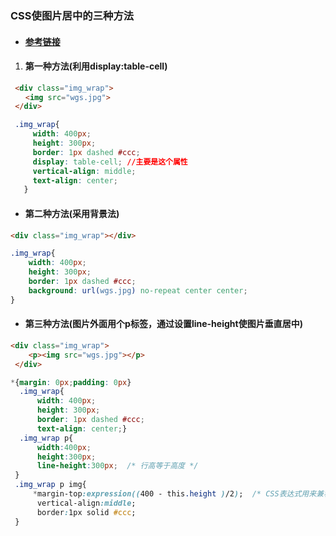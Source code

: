 ### CSS使图片居中的三种方法

* #### [参考链接](https://blog.csdn.net/wang414300980/article/details/75089066)

1. #### 第一种方法\(利用display:table-cell\)

```html
 <div class="img_wrap">
　　<img src="wgs.jpg">
 </div>
```

```css
 .img_wrap{
     width: 400px;
     height: 300px;
     border: 1px dashed #ccc;
     display: table-cell; //主要是这个属性
     vertical-align: middle;
     text-align: center;
   }
```

* #### 第二种方法\(采用背景法\)

```html
<div class="img_wrap"></div>
```

```css
.img_wrap{
    width: 400px;
    height: 300px;
    border: 1px dashed #ccc;
    background: url(wgs.jpg) no-repeat center center;
}
```

* #### 第三种方法\(图片外面用个p标签，通过设置line-height使图片垂直居中\)

```html
<div class="img_wrap">
    <p><img src="wgs.jpg"></p>
 </div>
```

```css
*{margin: 0px;padding: 0px}
  .img_wrap{
      width: 400px;
      height: 300px;
      border: 1px dashed #ccc;
      text-align: center;}
  .img_wrap p{
      width:400px;
      height:300px;
      line-height:300px;  /* 行高等于高度 */
 }
 .img_wrap p img{
     *margin-top:expression((400 - this.height )/2);  /* CSS表达式用来兼容IE6/IE7 */
      vertical-align:middle;
      border:1px solid #ccc;
 }
```




